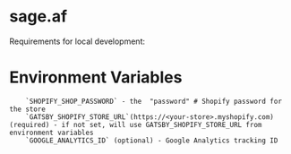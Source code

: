 # sage.af

Requirements for local development:

Environment Variables
=====================

		`SHOPIFY_SHOP_PASSWORD` - the  "password" # Shopify password for the store
		`GATSBY_SHOPIFY_STORE_URL`(https://<your-store>.myshopify.com) (required) - if not set, will use GATSBY_SHOPIFY_STORE_URL from environment variables
		`GOOGLE_ANALYTICS_ID` (optional) - Google Analytics tracking ID

